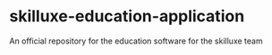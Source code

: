 # skilluxe-education-application
An official repository for the education software for the skilluxe team
